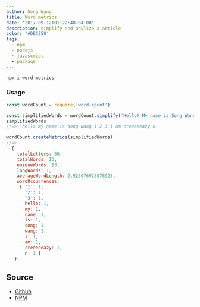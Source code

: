 ```yaml
---
author: Song Wang
title: Word metrics
date: '2017-09-12T01:22:48-04:00'
description: simplify and anylize a article
color: '#DBC258'
tags:
  - npm
  - nodejs
  - javascript
  - package
---
```


```
npm i word-metrics
```

### Usage

```js
const wordCount = require('word-count')

const simplifiedWords = wordCount.simplify('Hello! My name is Song Wang 1 2 3, I am creeeeeazy #@$@!% n\n\n\t\t\t')
simplifiedWords
//=> 'hello my name is song wang 1 2 3 i am creeeeeazy n'

wordCount.createMetrics(simplifiedWords)
//=> 
  {
    totalLetters: 50,
    totalWords: 13,
    uniqueWords: 13,
    longWords: 1,
    averageWordLength: 2.923076923076923,
    wordOccurrences:
     { '1': 1,
       '2': 1,
       '3': 1,
       hello: 1,
       my: 1,
       name: 1,
       is: 1,
       song: 1,
       wang: 1,
       i: 1,
       am: 1,
       creeeeeazy: 1,
       n: 1 } 
   }
```

## Source
* [Github](https://github.com/wangsongiam/word-metrics)
* [NPM](https://www.npmjs.com/package/word-metrics)
